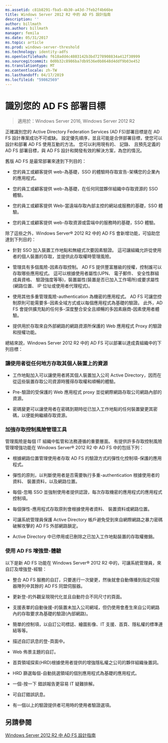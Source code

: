 ```yaml
---
ms.assetid: c81b8291-fba5-4b30-a43d-7feb2f4b66be
title: Windows Server 2012 R2 中的 AD FS 設計指南
description: ''
author: billmath
ms.author: billmath
manager: femila
ms.date: 05/31/2017
ms.topic: article
ms.prod: windows-server-threshold
ms.technology: identity-adfs
ms.openlocfilehash: f618add4c4803142b3bd7278908834a412f30999
ms.sourcegitcommit: 0d0b32c8986ba7db9536e0b8648d4ddf9b03e452
ms.translationtype: MT
ms.contentlocale: zh-TW
ms.lasthandoff: 04/17/2019
ms.locfileid: "59862569"
---
```

# <a name="identify-your-ad-fs-deployment-goals"></a>識別您的 AD FS 部署目標

>適用於：Windows Server 2016, Windows Server 2012 R2

正確識別您的 Active Directory Federation Services \(AD FS\)部署目標是在 AD FS 設計專案成功不可或缺。 設定優先順序，並且可能是合併部署目標，使您可以設計和部署 AD FS 使用互動的方法。 您可以利用現有的、 記錄、 且預先定義的 AD FS 部署目標，與 AD FS 設計和開發有效的解決方案，為您的情況。  
  
舊版 AD FS 是最常部署來達到下列目的：  
  
-   您的員工或顧客提供 web\-為基礎，SSO 的體驗時存取宣告\-架構您的企業內的應用程式。  
  
-   您的員工或顧客提供 web\-為基礎，在任何同盟夥伴組織中存取資源的 SSO 體驗。  
  
-   您的員工或顧客提供 Web\-當遠端存取內部主控的網站或服務的基礎，SSO 體驗。  
  
-   您的員工或顧客提供 web\-存取資源或雲端中的服務時的基礎，SSO 體驗。  
  
除了這些之外，Windows Server® 2012 R2 中的 AD FS 會新增功能，可協助您達到下列目的：  
  
-   針對 SSO 加入裝置工作地點和無縫式次要因素驗證。 這可讓組織允許從使用者的個人裝置的存取，並提供此存取權時管理風險。  
  
-   管理具有多個風險\-因素存取控制。 AD FS 提供豐富層級的授權，控制誰可以存取哪些應用程式。 這可以根據使用者屬性\(UPN、 電子郵件、 安全性群組成員資格、 驗證強度等等\)，裝置屬性\(裝置是否已加入工作場所\)或要求屬性\(網路位置、 IP 位址或使用者代理程式\)。  
  
-   使用其他多重管理風險\-authentication 為機密的應用程式。 AD FS 可讓您控制原則可能需要多\-因素全域方式或以每個應用程式為基礎的驗證。 此外，AD FS 會提供擴充點的任何多\-深度整合安全且順暢的多因素廠商\-因素使用者體驗。  
  
-   提供用於存取來自外部網路的網路資源所保護的 Web 應用程式 Proxy 的驗證和授權功能。  
  
總結來說，Windows Server 2012 R2 中的 AD FS 可以部署以達成貴組織中的下列目標：  
  
### <a name="enable-your-users-to-access-resources-on-their-personal-devices-from-anywhere"></a>讓使用者從任何地方存取其個人裝置上的資源  
  
-   工作地點加入可以讓使用者將其個人裝置加入公司 Active Directory，因而在從這些裝置存取公司資源時獲得存取權和順暢的體驗。  
  
-   Pre\-驗證的受保護的 Web 應用程式 proxy 並從網際網路存取公司網路內部的資源。  
  
-   密碼變更可以讓使用者在密碼到期時從已加入工作地點的任何裝置變更其密碼，以便能夠繼續存取資源。  
  
### <a name="enhance-your-access-control-risk-management-tools"></a>加強存取控制風險管理工具  
管理風險是每個 IT 組織中監管和法務遵循的重要層面。 有提供許多存取控制風險管理增強功能在 Windows Server® 2012 R2 中 AD FS 中的包括下列：  
  
-   根據網路位置管理使用者存取 AD FS 的驗證方式的彈性化控制項\-保護的應用程式。  
  
-   彈性的原則，以判斷使用者是否需要執行多重\-authentication 根據使用者的資料、 裝置資料，以及網路位置。  
  
-   每個\-忽略 SSO 並強制使用者提供認證，每次存取機密的應用程式的應用程式控制項。  
  
-   每個彈性\-應用程式存取原則會根據使用者資料、 裝置資料或網路位置。  
  
-   可讓系統管理員保護 Active Directory 帳戶避免受到來自網際網路之暴力密碼破解攻擊的 AD FS 外部網路鎖定。  
  
-   Active Directory 中已停用或已刪除之已加入工作地點裝置的存取權撤銷。  
  
### <a name="use-ad-fs-to-enhance-the-sign-in-experience"></a>使用 AD FS 增強登\-體驗  
以下是新 AD FS 功能在 Windows Server® 2012 R2 中的，可讓系統管理員，來自訂及增強登\-經驗：  
  
-   整合 AD FS 服務的自訂，只要進行一次變更，然後就會自動傳播到指定伺服器陣列中其餘的 AD FS 同盟伺服器。  
  
-   更新登\-的外觀呈現現代化並且自動符合不同尺寸的頁面。  
  
-   支援表單的自動後援\-的裝置未加入公司網域，但仍使用會產生來自公司網路內的存取要求為基礎的驗證\(內部網路\)。  
  
-   簡單的控制項，以自訂公司標誌、繪圖影像、IT 支援、首頁、隱私權的標準連結等等。  
  
-   描述自訂訊息的登\-頁面中。  
  
-   Web 佈景主題的自訂。  
  
-   首頁領域探索\(HRD\)根據使用者提供的增強隱私權之公司的夥伴組織後置詞。  
  
-   HRD 篩選每個\-自動挑選領域的個別應用程式為基礎的應用程式。  
  
-   一個\-按一下 錯誤報告更容易 IT 疑難排解。  
  
-   可自訂錯誤訊息。  
  
-   有一個以上的驗證提供者可用時的使用者驗證選項。  
  
## <a name="see-also"></a>另請參閱  
[Windows Server 2012 R2 中 AD FS 設計指南](../../ad-fs/design/AD-FS-Design-Guide-in-Windows-Server-2012-R2.md)  
  

